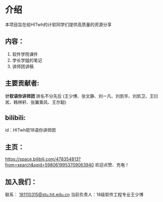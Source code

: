 # 介绍


本项目旨在给HITwh的计软同学们提供高质量的资源分享
## 内容：
1. 软件学院课件
2. 学长学姐的笔记
3. 讲师团讲稿

## 主要贡献者: 
**计软语你讲师团**  排名不分先后 (王少博、张文静、刘一凡、刘凯华、刘凯卫、王衍淞、韩林轩、张翼乘风、王尔聪)

## bilibili:
id：HITwh软18语你讲师团

## 主页：
https://space.bilibili.com/478354813?from=search&seid=5980619953709063940
欢迎点赞、充电！

## 加入我们：
联系： 181110315@stu.hit.edu.cn 当前负责人：18级软件工程专业王少博